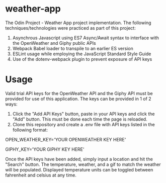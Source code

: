 # weather-app
The Odin Project - Weather App project implementation. The following techniques/technologies were practiced as part of this project:

1. Asynchrous Javascript using ES7 Async/Await syntax to interface with the OpenWeather and Giphy public APIs
2. Webpack Babel loader to transpile to an earlier ES version
3. ESLint usage while employing the JavaScript Standard Style Guide
4. Use of the dotenv-webpack plugin to prevent exposure of API keys

# Usage
Valid trial API keys for the OpenWeather API and the Giphy API must be provided for use of this application. The keys can be provided in 1 of 2 ways:

1. Click the "Add API Keys" button, paste in your API keys and click the "Add" button. This must be done each time the page is reloaded.
2. Clone this repository and create a .env file with API keys listed in the following format:

OPEN_WEATHER_KEY='YOUR OPENWEATHER KEY HERE'

GIPHY_KEY='YOUR GIPHY KEY HERE'

Once the API keys have been added, simply input a location and hit the "Search" button. The temperature, weather, and a gif to match the weather will be populated. Displayed temperature units can be toggled between fahrenheit and celsius at any time.

